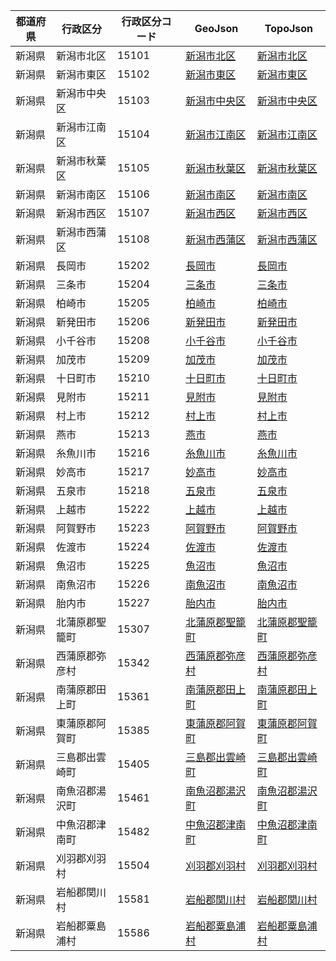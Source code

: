 | 都道府県 | 行政区分 | 行政区分コード | GeoJson | TopoJson |
|-----------|--------- |--------------|------|------|
| 新潟県 | 新潟市北区 | 15101 | [新潟市北区](/geojson/cities/15/15101.json) | [新潟市北区](/topojson/cities/15/15101.topojson) |
| 新潟県 | 新潟市東区 | 15102 | [新潟市東区](/geojson/cities/15/15102.json) | [新潟市東区](/topojson/cities/15/15102.topojson) |
| 新潟県 | 新潟市中央区 | 15103 | [新潟市中央区](/geojson/cities/15/15103.json) | [新潟市中央区](/topojson/cities/15/15103.topojson) |
| 新潟県 | 新潟市江南区 | 15104 | [新潟市江南区](/geojson/cities/15/15104.json) | [新潟市江南区](/topojson/cities/15/15104.topojson) |
| 新潟県 | 新潟市秋葉区 | 15105 | [新潟市秋葉区](/geojson/cities/15/15105.json) | [新潟市秋葉区](/topojson/cities/15/15105.topojson) |
| 新潟県 | 新潟市南区 | 15106 | [新潟市南区](/geojson/cities/15/15106.json) | [新潟市南区](/topojson/cities/15/15106.topojson) |
| 新潟県 | 新潟市西区 | 15107 | [新潟市西区](/geojson/cities/15/15107.json) | [新潟市西区](/topojson/cities/15/15107.topojson) |
| 新潟県 | 新潟市西蒲区 | 15108 | [新潟市西蒲区](/geojson/cities/15/15108.json) | [新潟市西蒲区](/topojson/cities/15/15108.topojson) |
| 新潟県 | 長岡市 | 15202 | [長岡市](/geojson/cities/15/15202.json) | [長岡市](/topojson/cities/15/15202.topojson) |
| 新潟県 | 三条市 | 15204 | [三条市](/geojson/cities/15/15204.json) | [三条市](/topojson/cities/15/15204.topojson) |
| 新潟県 | 柏崎市 | 15205 | [柏崎市](/geojson/cities/15/15205.json) | [柏崎市](/topojson/cities/15/15205.topojson) |
| 新潟県 | 新発田市 | 15206 | [新発田市](/geojson/cities/15/15206.json) | [新発田市](/topojson/cities/15/15206.topojson) |
| 新潟県 | 小千谷市 | 15208 | [小千谷市](/geojson/cities/15/15208.json) | [小千谷市](/topojson/cities/15/15208.topojson) |
| 新潟県 | 加茂市 | 15209 | [加茂市](/geojson/cities/15/15209.json) | [加茂市](/topojson/cities/15/15209.topojson) |
| 新潟県 | 十日町市 | 15210 | [十日町市](/geojson/cities/15/15210.json) | [十日町市](/topojson/cities/15/15210.topojson) |
| 新潟県 | 見附市 | 15211 | [見附市](/geojson/cities/15/15211.json) | [見附市](/topojson/cities/15/15211.topojson) |
| 新潟県 | 村上市 | 15212 | [村上市](/geojson/cities/15/15212.json) | [村上市](/topojson/cities/15/15212.topojson) |
| 新潟県 | 燕市 | 15213 | [燕市](/geojson/cities/15/15213.json) | [燕市](/topojson/cities/15/15213.topojson) |
| 新潟県 | 糸魚川市 | 15216 | [糸魚川市](/geojson/cities/15/15216.json) | [糸魚川市](/topojson/cities/15/15216.topojson) |
| 新潟県 | 妙高市 | 15217 | [妙高市](/geojson/cities/15/15217.json) | [妙高市](/topojson/cities/15/15217.topojson) |
| 新潟県 | 五泉市 | 15218 | [五泉市](/geojson/cities/15/15218.json) | [五泉市](/topojson/cities/15/15218.topojson) |
| 新潟県 | 上越市 | 15222 | [上越市](/geojson/cities/15/15222.json) | [上越市](/topojson/cities/15/15222.topojson) |
| 新潟県 | 阿賀野市 | 15223 | [阿賀野市](/geojson/cities/15/15223.json) | [阿賀野市](/topojson/cities/15/15223.topojson) |
| 新潟県 | 佐渡市 | 15224 | [佐渡市](/geojson/cities/15/15224.json) | [佐渡市](/topojson/cities/15/15224.topojson) |
| 新潟県 | 魚沼市 | 15225 | [魚沼市](/geojson/cities/15/15225.json) | [魚沼市](/topojson/cities/15/15225.topojson) |
| 新潟県 | 南魚沼市 | 15226 | [南魚沼市](/geojson/cities/15/15226.json) | [南魚沼市](/topojson/cities/15/15226.topojson) |
| 新潟県 | 胎内市 | 15227 | [胎内市](/geojson/cities/15/15227.json) | [胎内市](/topojson/cities/15/15227.topojson) |
| 新潟県 | 北蒲原郡聖籠町 | 15307 | [北蒲原郡聖籠町](/geojson/cities/15/15307.json) | [北蒲原郡聖籠町](/topojson/cities/15/15307.topojson) |
| 新潟県 | 西蒲原郡弥彦村 | 15342 | [西蒲原郡弥彦村](/geojson/cities/15/15342.json) | [西蒲原郡弥彦村](/topojson/cities/15/15342.topojson) |
| 新潟県 | 南蒲原郡田上町 | 15361 | [南蒲原郡田上町](/geojson/cities/15/15361.json) | [南蒲原郡田上町](/topojson/cities/15/15361.topojson) |
| 新潟県 | 東蒲原郡阿賀町 | 15385 | [東蒲原郡阿賀町](/geojson/cities/15/15385.json) | [東蒲原郡阿賀町](/topojson/cities/15/15385.topojson) |
| 新潟県 | 三島郡出雲崎町 | 15405 | [三島郡出雲崎町](/geojson/cities/15/15405.json) | [三島郡出雲崎町](/topojson/cities/15/15405.topojson) |
| 新潟県 | 南魚沼郡湯沢町 | 15461 | [南魚沼郡湯沢町](/geojson/cities/15/15461.json) | [南魚沼郡湯沢町](/topojson/cities/15/15461.topojson) |
| 新潟県 | 中魚沼郡津南町 | 15482 | [中魚沼郡津南町](/geojson/cities/15/15482.json) | [中魚沼郡津南町](/topojson/cities/15/15482.topojson) |
| 新潟県 | 刈羽郡刈羽村 | 15504 | [刈羽郡刈羽村](/geojson/cities/15/15504.json) | [刈羽郡刈羽村](/topojson/cities/15/15504.topojson) |
| 新潟県 | 岩船郡関川村 | 15581 | [岩船郡関川村](/geojson/cities/15/15581.json) | [岩船郡関川村](/topojson/cities/15/15581.topojson) |
| 新潟県 | 岩船郡粟島浦村 | 15586 | [岩船郡粟島浦村](/geojson/cities/15/15586.json) | [岩船郡粟島浦村](/topojson/cities/15/15586.topojson) |
